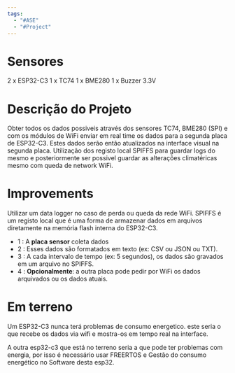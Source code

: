 ```yaml
---
tags:
  - "#ASE"
  - "#Project"
---
```

# Sensores

2 x ESP32-C3
1 x TC74
1 x BME280
1 x Buzzer 3.3V
# Descrição do Projeto

Obter todos os dados possiveis através dos sensores TC74, BME280 (SPI) e com os módulos de WiFi enviar em real time os dados para a segunda placa de ESP32-C3. Estes dados serão então atualizados na interface visual na segunda placa.
Utilização dos registo local SPIFFS para guardar logs do mesmo e posteriormente ser possivel guardar as alterações climatéricas mesmo com queda de network WiFi.

# Improvements

Utilizar um data logger no caso de perda ou queda da rede WiFi. SPIFFS é um registo local que é uma forma de armazenar dados em arquivos diretamente na memória flash interna do ESP32-C3.

- 1 : A **placa sensor** coleta dados
- 2 : Esses dados são formatados em texto (ex: CSV ou JSON ou TXT).
- 3 : A cada intervalo de tempo (ex: 5 segundos), os dados são gravados em um arquivo no SPIFFS.
- 4 : **Opcionalmente**: a outra placa pode pedir por WiFi os dados arquivados ou os  dados atuais.
  
  
# Em terreno

Um ESP32-C3 nunca terá problemas de consumo energetico. este seria o que recebe os dados via wifi e mostra-os em tempo real na interface.

A outra esp32-c3 que está no terreno seria a que pode ter problemas com energia, por isso é necessário usar FREERTOS e Gestão do consumo energético no Software desta esp32.